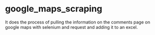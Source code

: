 # google_maps_scraping
It does the process of pulling the information on the comments page on google maps with selenium and request and adding it to an excel.
